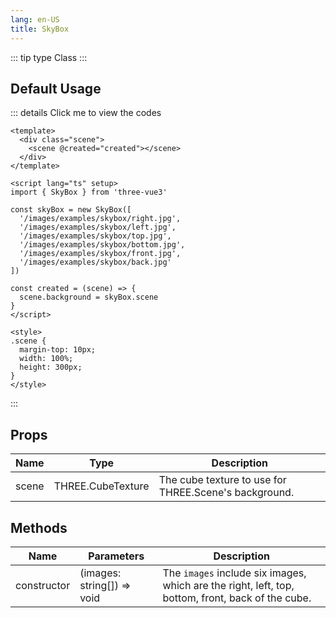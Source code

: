```yaml
---
lang: en-US
title: SkyBox
---
```


::: tip type
Class
:::

## Default Usage

<SkyBox />

::: details Click me to view the codes

```vue
<template>
  <div class="scene">
    <scene @created="created"></scene>
  </div>
</template>

<script lang="ts" setup>
import { SkyBox } from 'three-vue3'

const skyBox = new SkyBox([
  '/images/examples/skybox/right.jpg',
  '/images/examples/skybox/left.jpg',
  '/images/examples/skybox/top.jpg',
  '/images/examples/skybox/bottom.jpg',
  '/images/examples/skybox/front.jpg',
  '/images/examples/skybox/back.jpg'
])

const created = (scene) => {
  scene.background = skyBox.scene
}
</script>

<style>
.scene {
  margin-top: 10px;
  width: 100%;
  height: 300px;
}
</style>
```

:::

## Props

| Name  | Type              | Description                                           |
| ----- | ----------------- | ----------------------------------------------------- |
| scene | THREE.CubeTexture | The cube texture to use for THREE.Scene's background. |

## Methods

| Name        | Parameters                 | Description                                                                                       |
| ----------- | -------------------------- | ------------------------------------------------------------------------------------------------- |
| constructor | (images: string[]) => void | The `images` include six images, which are the right, left, top, bottom, front, back of the cube. |
